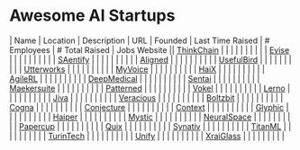 # Awesome AI Startups

| Name          | Location   | Description      | URL           | Founded | Last Time Raised | # Employees | # Total Raised | Jobs Website   || [ThinkChain](/startups/thinkchain.md) | | | | | | | | |
| [Evise](/startups/evise.md) | | | | | | | | |
| [SAentify](/startups/saentify.md) | | | | | | | | |
| [Aligned](/startups/aligned.md) | | | | | | | | |
| [UsefulBird](/startups/usefulbird.md) | | | | | | | | |
| [Utterworks](/startups/utterworks.md) | | | | | | | | |
| [MyVoice](/startups/myvoice.md) | | | | | | | | |
| [HaiX](/startups/haix.md) | | | | | | | | |
| [AgileRL](/startups/agilerl.md) | | | | | | | | |
| [DeepMedical](/startups/deepmedical.md) | | | | | | | | |
| [Sentai](/startups/sentai.md) | | | | | | | | |
| [Maekersuite](/startups/maekersuite.md) | | | | | | | | |
| [Patterned](/startups/patterned.md) | | | | | | | | |
| [Vokel](/startups/vokel.md) | | | | | | | | |
| [Lerno](/startups/lerno.md) | | | | | | | | |
| [Jiva](/startups/jiva.md) | | | | | | | | |
| [Veracious](/startups/veracious.md) | | | | | | | | |
| [Boltzbit](/startups/boltzbit.md) | | | | | | | | |
| [Cogna](/startups/cogna.md) | | | | | | | | |
| [Conjecture](/startups/conjecture.md) | | | | | | | | |
| [Context](/startups/context.md) | | | | | | | | |
| [Glyphic](/startups/glyphic.md) | | | | | | | | |
| [Haiper](/startups/haiper.md) | | | | | | | | |
| [Mystic](/startups/mystic.md) | | | | | | | | |
| [NeuralSpace](/startups/neuralspace.md) | | | | | | | | |
| [Papercup](/startups/papercup.md) | | | | | | | | |
| [Quix](/startups/quix.md) | | | | | | | | |
| [Synativ](/startups/synativ.md) | | | | | | | | |
| [TitanML](/startups/titanml.md) | | | | | | | | |
| [TurinTech](/startups/turintech.md) | | | | | | | | |
| [Unify](/startups/unify.md) | | | | | | | | |
| [XraiGlass](/startups/xraiglass.md) | | | | | | | | |
